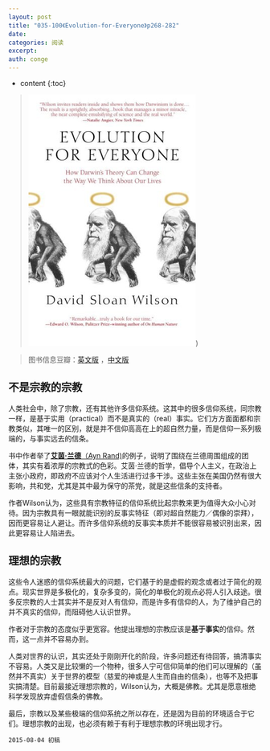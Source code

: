 ```yaml
---
layout: post
title: "035-100《Evolution-for-Everyone》p268-282"
date:
categories: 阅读
excerpt:
auth: conge
---
```

* content
{:toc}

>  ![Evolution for Everyone 封面](/assets/images/阅读/118382-82fb2ece17c628e9.jpg))

> 图书信息豆瓣：[英文版](http://book.douban.com/subject/2570988/) ，[中文版](http://book.douban.com/subject/10588813/)

## 不是宗教的宗教

人类社会中，除了宗教，还有其他许多信仰系统。这其中的很多信仰系统，同宗教一样，是基于实用（practical）而不是真实的（real）事实。它们方方面面都和宗教类似，其唯一的区别，就是并不信仰高高在上的超自然力量，而是信仰一系列极端的，与事实远去的信条。

书中作者举了[**艾茵·兰德**（Ayn Rand)](https://zh.wikipedia.org/wiki/%E8%89%BE%E8%8C%B5%C2%B7%E5%85%B0%E5%BE%B7)的例子，说明了围绕在兰德周围组成的团体，其实有着浓厚的宗教式的色彩。艾茵·兰德的哲学，倡导个人主义，在政治上主张小政府，即政府不应该对个人生活进行过多干涉。这些主张在美国仍然有很大影响，共和党，尤其是其中最为保守的茶党，就是这些信条的支持者。

作者Wilson认为，这些具有宗教特征的信仰系统比起宗教来更为值得大众小心对待。因为宗教具有一眼就能识别的反事实特征（即对超自然能力／偶像的崇拜），因而更容易让人避让。而许多信仰系统的反事实本质并不能很容易被识别出来，因此更容易让人陷进去。

## 理想的宗教

这些令人迷惑的信仰系统最大的问题，它们基于的是虚假的观念或者过于简化的观点。现实世界是多极化的，复杂多变的，简化的单极化的观点必将人引入歧途。很多反宗教的人士其实并不是反对人有信仰，而是许多有信仰的人，为了维护自己的并不真实的信仰，而阻碍他人认识世界。

作者对于宗教的态度似乎更宽容。他提出理想的宗教应该是**基于事实**的信仰。然而，这一点并不容易办到。

人类对世界的认识，其实还处于刚刚开化的阶段，许多问题还有待回答，搞清事实不容易。人类又是比较懒的一个物种，很多人宁可信仰简单的他们可以理解的（虽然并不真实）关于世界的模型（慈爱的神或是人生而自由的信条），也等不及把事实搞清楚。目前最接近理想宗教的，Wilson认为，大概是佛教。尤其是愿意根绝科学发现放弃虚假信条的佛教。

最后，宗教以及某些极端的信仰系统之所以存在，还是因为目前的环境适合于它们。理想宗教的出现，也必须有赖于有利于理想宗教的环境出现才行。

```
2015-08-04 初稿
```
